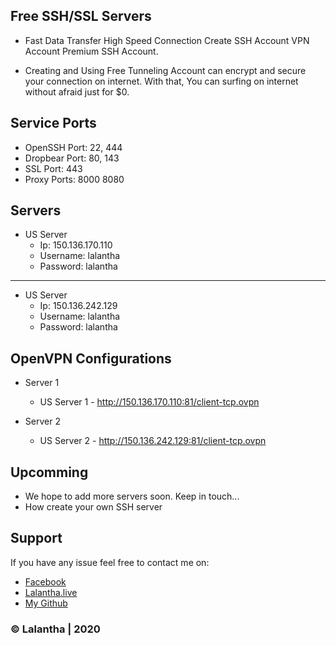 ## Free SSH/SSL Servers

- Fast Data Transfer High Speed Connection Create SSH Account VPN Account Premium SSH Account.

- Creating and Using Free Tunneling Account can encrypt and secure your connection on internet. With that, You can surfing on internet without afraid just for $0.


## Service Ports

- OpenSSH Port: 22, 444
- Dropbear Port: 80, 143
- SSL Port: 443
- Proxy Ports: 8000 8080


## Servers

* US Server                                             
    - Ip: 150.136.170.110
    - Username: lalantha
    - Password: lalantha

-------------------------

* US Server
    - Ip: 150.136.242.129
    - Username: lalantha
    - Password: lalantha


## OpenVPN Configurations

* Server 1
    - US Server 1 - http://150.136.170.110:81/client-tcp.ovpn
           
* Server 2
    - US Server 2 - http://150.136.242.129:81/client-tcp.ovpn


## Upcomming

- We hope to add more servers soon. Keep in touch...
- How create your own SSH server


## Support 

If you have any issue feel free to contact me on: 
- [Facebook](https://www.facebook.com/lalanthamadushan82) 
- [Lalantha.live](http://lalantha.live/)
- [My Github](https://github.com/lalantham)


### &copy; Lalantha | 2020
